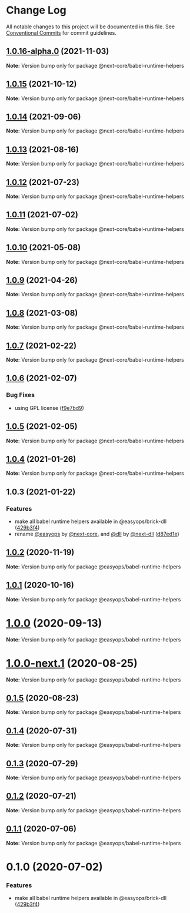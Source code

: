 # Change Log

All notable changes to this project will be documented in this file.
See [Conventional Commits](https://conventionalcommits.org) for commit guidelines.

## [1.0.16-alpha.0](https://github.com/easyops-cn/next-core/compare/@next-core/babel-runtime-helpers@1.0.15...@next-core/babel-runtime-helpers@1.0.16-alpha.0) (2021-11-03)

**Note:** Version bump only for package @next-core/babel-runtime-helpers

## [1.0.15](https://github.com/easyops-cn/next-core/compare/@next-core/babel-runtime-helpers@1.0.14...@next-core/babel-runtime-helpers@1.0.15) (2021-10-12)

**Note:** Version bump only for package @next-core/babel-runtime-helpers

## [1.0.14](https://github.com/easyops-cn/next-core/compare/@next-core/babel-runtime-helpers@1.0.13...@next-core/babel-runtime-helpers@1.0.14) (2021-09-06)

**Note:** Version bump only for package @next-core/babel-runtime-helpers

## [1.0.13](https://github.com/easyops-cn/next-core/compare/@next-core/babel-runtime-helpers@1.0.12...@next-core/babel-runtime-helpers@1.0.13) (2021-08-16)

**Note:** Version bump only for package @next-core/babel-runtime-helpers

## [1.0.12](https://github.com/easyops-cn/next-core/compare/@next-core/babel-runtime-helpers@1.0.11...@next-core/babel-runtime-helpers@1.0.12) (2021-07-23)

**Note:** Version bump only for package @next-core/babel-runtime-helpers

## [1.0.11](https://github.com/easyops-cn/next-core/compare/@next-core/babel-runtime-helpers@1.0.10...@next-core/babel-runtime-helpers@1.0.11) (2021-07-02)

**Note:** Version bump only for package @next-core/babel-runtime-helpers

## [1.0.10](https://github.com/easyops-cn/next-core/compare/@next-core/babel-runtime-helpers@1.0.9...@next-core/babel-runtime-helpers@1.0.10) (2021-05-08)

**Note:** Version bump only for package @next-core/babel-runtime-helpers

## [1.0.9](https://github.com/easyops-cn/next-core/compare/@next-core/babel-runtime-helpers@1.0.8...@next-core/babel-runtime-helpers@1.0.9) (2021-04-26)

**Note:** Version bump only for package @next-core/babel-runtime-helpers

## [1.0.8](https://github.com/easyops-cn/next-core/compare/@next-core/babel-runtime-helpers@1.0.7...@next-core/babel-runtime-helpers@1.0.8) (2021-03-08)

**Note:** Version bump only for package @next-core/babel-runtime-helpers

## [1.0.7](https://github.com/easyops-cn/next-core/compare/@next-core/babel-runtime-helpers@1.0.6...@next-core/babel-runtime-helpers@1.0.7) (2021-02-22)

**Note:** Version bump only for package @next-core/babel-runtime-helpers

## [1.0.6](https://github.com/easyops-cn/next-core/compare/@next-core/babel-runtime-helpers@1.0.5...@next-core/babel-runtime-helpers@1.0.6) (2021-02-07)

### Bug Fixes

- using GPL license ([f9e7bd9](https://github.com/easyops-cn/next-core/commit/f9e7bd9))

## [1.0.5](https://github.com/easyops-cn/next-core/compare/@next-core/babel-runtime-helpers@1.0.4...@next-core/babel-runtime-helpers@1.0.5) (2021-02-05)

**Note:** Version bump only for package @next-core/babel-runtime-helpers

## [1.0.4](https://github.com/easyops-cn/next-core/compare/@next-core/babel-runtime-helpers@1.0.3...@next-core/babel-runtime-helpers@1.0.4) (2021-01-26)

**Note:** Version bump only for package @next-core/babel-runtime-helpers

## 1.0.3 (2021-01-22)

### Features

- make all babel runtime helpers available in @easyops/brick-dll ([429b3f4](https://github.com/easyops-cn/next-core/commit/429b3f4))
- rename [@easyops](https://github.com/easyops) by [@next-core](https://github.com/next-core), and [@dll](https://github.com/dll) by [@next-dll](https://github.com/next-dll) ([d87ed1e](https://github.com/easyops-cn/next-core/commit/d87ed1e))

## [1.0.2](https://git.easyops.local/anyclouds/next-core/compare/@easyops/babel-runtime-helpers@1.0.1...@easyops/babel-runtime-helpers@1.0.2) (2020-11-19)

**Note:** Version bump only for package @easyops/babel-runtime-helpers

## [1.0.1](https://git.easyops.local/anyclouds/next-core/compare/@easyops/babel-runtime-helpers@1.0.0...@easyops/babel-runtime-helpers@1.0.1) (2020-10-16)

**Note:** Version bump only for package @easyops/babel-runtime-helpers

# [1.0.0](https://git.easyops.local/anyclouds/next-core/compare/@easyops/babel-runtime-helpers@1.0.0-next.1...@easyops/babel-runtime-helpers@1.0.0) (2020-09-13)

**Note:** Version bump only for package @easyops/babel-runtime-helpers

# [1.0.0-next.1](https://git.easyops.local/anyclouds/next-core/compare/@easyops/babel-runtime-helpers@0.1.5...@easyops/babel-runtime-helpers@1.0.0-next.1) (2020-08-25)

**Note:** Version bump only for package @easyops/babel-runtime-helpers

## [0.1.5](https://git.easyops.local/anyclouds/next-core/compare/@easyops/babel-runtime-helpers@0.1.4...@easyops/babel-runtime-helpers@0.1.5) (2020-08-23)

**Note:** Version bump only for package @easyops/babel-runtime-helpers

## [0.1.4](https://git.easyops.local/anyclouds/next-core/compare/@easyops/babel-runtime-helpers@0.1.3...@easyops/babel-runtime-helpers@0.1.4) (2020-07-31)

**Note:** Version bump only for package @easyops/babel-runtime-helpers

## [0.1.3](https://git.easyops.local/anyclouds/next-core/compare/@easyops/babel-runtime-helpers@0.1.2...@easyops/babel-runtime-helpers@0.1.3) (2020-07-29)

**Note:** Version bump only for package @easyops/babel-runtime-helpers

## [0.1.2](https://git.easyops.local/anyclouds/next-core/compare/@easyops/babel-runtime-helpers@0.1.1...@easyops/babel-runtime-helpers@0.1.2) (2020-07-21)

**Note:** Version bump only for package @easyops/babel-runtime-helpers

## [0.1.1](https://git.easyops.local/anyclouds/next-core/compare/@easyops/babel-runtime-helpers@0.1.0...@easyops/babel-runtime-helpers@0.1.1) (2020-07-06)

**Note:** Version bump only for package @easyops/babel-runtime-helpers

# 0.1.0 (2020-07-02)

### Features

- make all babel runtime helpers available in @easyops/brick-dll ([429b3f4](https://git.easyops.local/anyclouds/next-core/commits/429b3f4))
